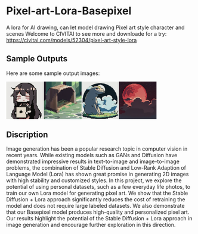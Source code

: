 # Pixel-art-Lora-Basepixel
A lora for AI drawing, can let model drawing Pixel art style character and scenes
Welcome to CIVITAI to see more and downloade for a try: https://civitai.com/models/52304/pixel-art-style-lora
## Sample Outputs
Here are some sample output images:

<div style="display:flex;">
    <img src="sample/00027-4175616060.png" style="width:20%; height:auto;">
    <img src="sample/00198-1701572373.png" style="width:20%; height:auto;">
    <img src="sample/00219-3490095212.png" style="width:20%; height:auto;">
    <img src="sample/00015-209914102.png" style="width:20%; height:auto;">
</div>

## Discription

Image generation has been a popular research topic in
computer vision in recent years. While existing models
such as GANs and Diffusion have demonstrated impressive
results in text-to-image and image-to-image problems, the
combination of Stable Diffusion and Low-Rank Adaption of
Language Model (Lora) has shown great promise in generating
2D images with high stability and customized styles.
In this project, we explore the potential of using personal
datasets, such as a few everyday life photos, to train our
own Lora model for generating pixel art. We show that
the Stable Diffusion + Lora approach significantly reduces
the cost of retraining the model and does not require large
labeled datasets. We also demonstrate that our Basepixel
model produces high-quality and personalized pixel art.
Our results highlight the potential of the Stable Diffusion +
Lora approach in image generation and encourage further
exploration in this direction.
